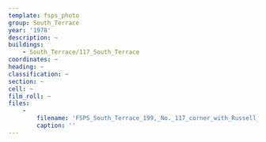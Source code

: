 ```yaml
---
template: fsps_photo
group: South_Terrace
year: '1978'
description: ~
buildings:
    - South_Terrace/117_South_Terrace
coordinates: ~
heading: ~
classification: ~
section: ~
cell: ~
film_roll: ~
files:
    -
        filename: 'FSPS_South_Terrace_199,_No._117_corner_with_Russell_Street,_15-2-A_1978.png'
        caption: ''
---
```

